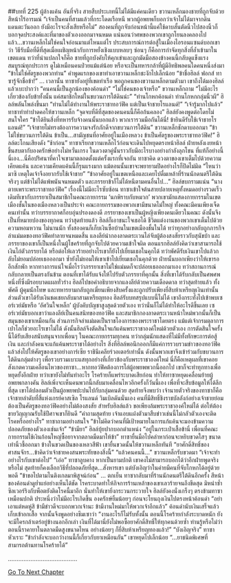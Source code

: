 ##บทที่ 225 ผู้ล้างแค้น
อันที่จริง สายสืบประเภทนี้ไม่ได้มีแค่คนเดียว ขวานเหล็กมองชายที่ถูกจับด้วยสีหน้าไร้อารมณ์ “เจ้าเป็นคนที่สามแล้วที่กระโดดเรือหนี พวกผู้อพยพก็บอกว่าเจ้าไม่ได้มาจากดินแดนตะวันออก ยังมีอะไรจะสั่งเสียหรือไม่”
สองคนที่ถูกจับก่อนหน้านี้แค่ใช้ดาบสั้นตัดนิ้วไปสองนิ้วก็บอกจุดประสงค์และที่มาของตัวเองออกมาจนหมด แน่นอนว่าศพของพวกเขาถูกโยนลงคลองไปแล้ว...ขวานเหล็กไม่ใช่คนใจอ่อนมาแต่ไหนแต่ไร ประสบการณ์การต่อสู้ในเมืองไอรอนแซนด์บอกเขาว่า วิธีรับมือที่ดีที่สุดเมื่อเผชิญหน้ากับการหยั่งเชิงแบบหลบๆ ซ่อนๆ ก็คือการกำจัดทุกสิ่งที่ล้ำเข้ามาในเขตแดน ทว่าที่น่าแปลกใจก็คือ ชายที่ถูกบังคับให้คุกเข่าและถูกมัดมือสองข้างคนนี้กลับดูแข็งแรงสมบูรณ์ทุกประการ ดูไม่เหมือนคนป่วยแม้แต่น้อย
หรือจะเป็นทหารกล้าที่ผู้มีอิทธิพลคนใดคนหนึ่งส่งมา
“ข้าไม่ใช่ศัตรูของพวกท่าน” คำพูดแรกของเขาทำเอาขวานเหล็กชะงักไปเล็กน้อย “ข้าชื่อฮิลล์ ฟอกส์ ทาซารู้จักชื่อข้า!”
...
เวลานั้น ทาซายังอยู่ที่เขตท่าเรือ พอถูกคนของขวานเหล็กตามตัวมา เขาถึงได้มองฮิลล์แล้วเบะปากว่า “คนคนนี้เป็นลูกน้องของค้อนดำ”
“ไม่ใช่คนของเจ้าหรือ” ขวานเหล็กถาม
“ไม่มีอะไรเกี่ยวข้องกับข้าทั้งนั้น แค่สมาชิกใหม่ในขบวนการใต้ดินน่ะ”
“ท่านโกหกค้อนดำ ท่านโกหกกลุ่มนิ้วผี” ฮิลล์พลันโพล่งขึ้นมา “ท่านไม่ได้ทำงานให้พระราชาทอว์ฟิค แต่เป็นเจ้าชายโรแลนด์!”
“เจ้ารู้มากไปแล้ว” ทาซาทำท่าปาดคอให้ขวานเหล็ก “จุดจบที่ดีที่สุดของคนคนนี้ก็คือก้นคลอง”
ฮิลล์ยังคงพูดต่อโดยไม่สนใจใคร “ข้าได้ยินสิ่งที่ทหารรับจ้างคนนั้นบอกแล้ว พวกเรารวมมือกันได้นี่! ข้ายินดีรับใช้เจ้าชายโรแลนด์!”
“เจ้าชายไม่ทรงต้องการความจงรักภักดีจากขบวนการใต้ดิน” ขวานเหล็กชักดาบออกมา
“ข้าไม่ใช่ขบวนการใต้ดิน ข้าเป็น...สามัญชนที่อาศัยอยู่ในเมืองหลวง ข้าเป็นศัตรูของพระราชาทอว์ฟิค!” ฮิลล์ตะโกนเสียงดัง
“ช้าก่อน” ทาซาเรียกขวานเหล็กไว้ก่อนจะเดินไปหยุดตรงหน้าฮิลล์ ฝ่ายหลังเงยหน้าขึ้นสบตากับองครักษ์อย่างไม่หวั่นเกรง ในดวงตาคู่นั้นราวกับมีอะไรบางอย่างกำลังลุกโชน
ที่แท้ก็อย่างนี้นี่เอง...นี่คือปริศนาที่คาใจเขามาตลอดตั้งแต่ครั้งแรกที่เจอกัน ทาซาคิด ดวงตาของเขาเต็มไปด้วยความเคียดแค้น และความเคียดแค้นนี้ก็รุนแรงมาก แม้ตอนนั้นเขาจะพยายามปิดอย่างไรก็ปิดไม่มิด
“ไหนว่ามาซิ เหตุใดเจ้าจึงอยากรับใช้เจ้าชาย”
“ข้าอาศัยอยู่ในเขตเหนือและเคยไปดื่มเหล้าที่ร้านนักดนตรีใต้ดินจริงๆ แต่ข้าไม่ได้แพ้พนันจนหมดตัว และภรรยาข้าก็ไม่ได้หนีตามคนอื่นไป...” ฮิลล์ขบกรามแน่น “นางตายเพราะพระราชาทอว์ฟิค”
เรื่องนี้ไม่มีอะไรซับซ้อน ทาซาเข้าใจต้นสายปลายเหตุทั้งหมดอย่างรวดเร็ว
เดิมทีเขากับภรรยาเป็นสมาชิกในคณะกายกรรม ‘นกพิราบกับหมวก’ พวกเขามักแสดงกายกรรมในเขตเมืองชั้นในของเมืองหลวงเป็นประจำ คณะกายกรรมของพวกเขามีขนาดไม่ใหญ่ ทั้งคณะมีคนเพียงเจ็ดคนเท่านั้น ทว่าบรรยากาศก็อบอุ่นปรองดองดี ภรรยาของเขาเป็นผู้หญิงเพียงคนเดียวในคณะ ดังนั้นจึงเป็นที่หมายปองของทุกคน ทว่าสุดท้ายแล้ว ฮิลล์ก็เอาชนะใจเธอได้ ชีวิตแต่งงานของพวกเขาเต็มไปด้วยความหอมหวาน ไม่นานนัก ทั้งสองคนก็เก็บเงินซื้อบ้านในเขตเมืองชั้นในได้ ทว่าทุกอย่างกลับถูกภารกิจล่าแม่มดของทอว์ฟิคทำลายจนหมดสิ้น แลงลีย์นำกองลาดตระเวนไล่จับผู้ต้องสงสัยราวกับสุนัขบ้า และภรรยาของเขาก็เป็นหนึ่งในผู้โชคร้ายที่ถูกจับไปด้วยความเข้าใจผิด
ตอนแรกฮิลล์ยังคิดว่าเขาสามารถใช้เงินไถ่ตัวภรรยาได้ หรือต่อให้เลวร้ายอย่างไรเขาก็ยังไปเยี่ยมเธอในคุกได้ ทว่าพัศดีรับเงินเขาไปแล้วกลับไม่ยอมปล่อยเธอออกมา ซ้ำยังไม่ยอมให้เขาเข้าไปเยี่ยมเธอในคุกด้วย ฝ่ายนั้นบอกเพียงว่าให้เขารออีกสักพัก หากทางการแน่ใจเมื่อไรว่าภรรยาเขาไม่ใช่แม่มดก็จะปล่อยเธอออกมาเอง ทว่าสถานการณ์กลับกลายเป็นตรงกันข้าม ตอนที่เขาได้รับแจ้งให้ไปรับตัวภรรยาที่คุกนั้น สิ่งที่เขาได้รับกลับเป็นศพศพหนึ่งที่ซึ่งมีรอยบาดแผลทั่วร่าง
ฮิลล์ไปขอคำอธิบายจากแลงลีย์ด้วยความเดือดดาล ทว่าสุดท้ายแล้ว ทั้งพัศดี ผู้คุมนักโทษ และทหารยามกลับถูกเฆี่ยนเพียงสิบครั้งและถูกปรับเพียงยี่สิบห้าเหรียญเงินเท่านั้น ส่วนตัวเขาได้รับเงินชดเชยกลับมาสามเหรียญทอง ฮิลล์รับบทสรุปแบบนี้ไม่ได้ เขาถึงกระทั่งไปเข้าพบเซอร์เวย์มัธหรือ ‘อัศวินใจเหล็ก’ ผู้บังคับบัญชาสูงสุดด้วยตัวเอง ทว่านั่นก็ไม่ได้ทำให้อะไรดีขึ้นเลย เซอร์เวย์มัธบอกเขาว่าแลงลีย์เป็นคนสนิทของทอว์ฟิค และสมาชิกกองลาดตระเวนหน้าใหม่พวกนั้นก็เป็นสมุนของเขาเหมือนกัน ส่วนภารกิจล่าแม่มดเป็นราชโองการของพระราชาโดยตรง แม้แต่เจ้ากรมตุลาการเปาโลก็ช่วยอะไรเขาไม่ได้
ดังนั้นฮิลล์จึงตัดสินใจแก้แค้นพระราชาองค์ใหม่ด้วยตัวเอง การตัดสินใจครั้งนี้ได้รับเสียงสนับสนุนจากเพื่อนๆ ในคณะกายกรรมทุกคน ทว่ากลุ่มนักแสดงที่ไม่มีทั้งทักษะการต่อสู้ เงิน และกำลังคนจะแก้แค้นพระราชาได้อย่างไร สิ่งที่ฮิลล์พอนึกออกก็มีแค่การรวบรวมข่าวของทอว์ฟิคแล้วส่งไปให้ศัตรูของเขาอย่างการ์เซีย ราชินีเคลียร์วอเตอร์เท่านั้น ดังนั้นพวกเขาจึงเข้าร่วมกับขบวนการใต้ดินกลุ่มต่างๆ เพื่อรวบรวมเบาะแสทุกอย่างที่เกี่ยวข้องกับพระราชาองค์ใหม่
นี่ก็คือเหตุผลที่เขาคอยสังเกตความเคลื่อนไหวของทาซา...หากทอว์ฟิคต้องการไล่ผู้อพยพพวกนี้ออกไป เขาก็จะทำทุกทางเพื่อหยุดยั้งอีกฝ่าย ทว่าเขายังไม่ทันทำอะไร โรคร้ายก็แพร่ระบาดเสียก่อน ทำให้ทาซาหยุดเคลื่อนย้ายผู้อพยพกลางคัน ฮิลล์เพิ่งจะเห็นคนพวกนี้กลับมาเคลื่อนไหวอีกครั้งก็วันนี้เอง เพื่อที่จะสืบข้อมูลให้ได้ลึกที่สุด เขาได้ปลอมตัวเป็นผู้อพยพปะปนไปกับกลุ่มคนด้วย สุดท้ายจึงพบว่า เจ้านายตัวจริงของทาซาก็คือเจ้าชายลำดับที่สี่แห่งเกรย์คาสเซิล โรแลนด์ วิมเบิลดันนั่นเอง
คนที่มีสิทธิ์ชิงราชบัลลังก์อย่างเจ้าชายย่อมต้องเป็นศัตรูของทอว์ฟิคอย่างไม่ต้องสงสัย
สำหรับฮิลล์แล้ว ขอเพียงล้มพระราชาองค์ใหม่ได้ ต่อให้ต้องขายวิญญาณรับใช้ปีศาจเขาก็ยินดี
“คำถามสุดท้าย เจ้าแอบแฝงตัวมาสืบข่าวเช่นนี้ไม่กลัวตัวเองจะติดโรคหรืออย่างไร” ทาซาถามอย่างสนใจ “ข้าไม่คิดว่าคนที่มีเป้าหมายในการแก้แค้นจะมองข้ามความปลอดภัยของตัวเองเช่นเจ้า”
“ข้ามียา” ฮิลล์บุ้ยปากบอกตำแหน่ง “อยู่ในกระเป๋าเสื้อข้านี่ เพื่อนที่คณะกายกรรมใช้เงินก้อนใหญ่ซื้อยาจากตลาดมืดมาให้ข้า”
ทาซายื่นมือไปคลำหาก่อนจะหยิบขวดใสๆ ขนาดเท่านิ้วชี้ออกมา ข้างในขวดเป็นของเหลวสีฟ้า เขายื่นขวดนั้นให้ขวานเหล็กทันที “ยาศักดิ์สิทธิ์ของศาสนจักร...ข้าคิดว่าเจ้าชายคงสนพระทัยของสิ่งนี้”
“แล้วคนคนนี้...” ขวานเหล็กรับขวดมา “เจ้าจะทำอย่างไรกับเขาต่อไป”
“เอ่อ” ทาซาลูบคาง หากเป็นยามปกติ เขาคงไม่สามารถบอกได้ว่าอีกฝ่ายพูดจริงหรือไม่ สุดท้ายก็คงเลือกวิธีที่ปลอดภัยที่สุด...สังหารเขา แต่บังเอิญว่าในค่ายมีคนที่จับโกหกได้อยู่ด้วยพอดี “ข้าขอไปตามไนติงเกลมาพิสูจน์ก่อน”
...
ตกเย็น ทาซากลับมาที่ร้านนักดนตรีใต้ดินอีกครั้ง
สีหน้าของค้อนดำดูย่ำแย่อย่างเห็นได้ชัด โรคระบาดทำให้กิจการร้านเหล้าของเขาเลวร้ายจนถึงขีดสุด มิหนำซ้ำซิลเวอร์ริงกับพ็อตยังติดโรคนี้มาอีก นั่นทำให้เขายิ่งกระวนกระวายใจ
ฮิลล์ยังคงนั่งเกร็งๆ ตรงข้ามทาซาเหมือนปกติ ประหนึ่งว่าไม่มีอะไรเกิดขึ้น
องครักษ์ยิ้มน้อยๆ ก่อนจะโยนถุงเงินไปตรงหน้าค้อนดำ “อย่าเอาแต่หดหู่สิ ข้ามีข่าวดีจะบอกพวกเจ้านะ ข้ามีงานใหม่มาให้พวกเจ้าอีกแล้ว”
ค้อนดำนับเงินเสร็จแล้วเก็บเข้าอกเสื้อ จากนั้นจึงพูดอย่างซึมเซาว่า “งานอะไรก็ไม่รับทั้งนั้น ตอนนี้โรคร้ายกำลังระบาดหนัก ยังจะมีใครกล้าเตร่อยู่ข้างนอกอีกเล่า เงินที่ได้มานี่ยังไม่พอซื้อยาศักดิ์สิทธิ์ให้ทุกคนด้วยซ้ำ ท่านรู้หรือไม่ว่าตอนนี้ราคายาในตลาดมืดสูงขนาดไหน อย่างน้อยๆ ก็ยี่สิบห้าเหรียญทองแล้ว!”
“บังเอิญจริง” ทาซาหัวเราะ “ข้ากำลังจะบอกว่างานนี้ก็เกี่ยวกับยาเหมือนกัน” เขาหยุดไปเล็กน้อย “...ยาชนิดพิเศษที่สามารถต้านทานโรคร้ายได้”


........................................




[Go To Next Chapter]( ./138.md)